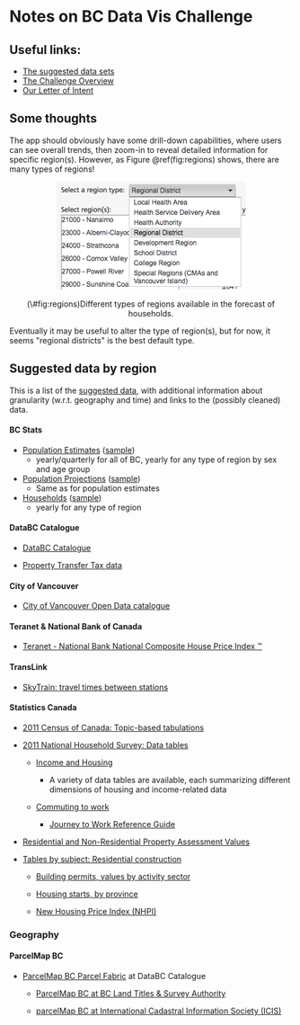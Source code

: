 # Notes on BC Data Vis Challenge




## Useful links:

  * [The suggested data sets](https://github.com/bcgov/housing-data-visualization-project/blob/master/data-sets-list.md)
  * [The Challenge Overview](http://bcic.ca/wp-content/uploads/2016/12/Data-Visualiation-Challenge-Overview.pdf)
  * [Our Letter of Intent](https://docs.google.com/document/d/1tix5g2nCKlqDX8YXevZBIUNOA55Hhq7xYyri_y07BCA/edit)
  
## Some thoughts

The app should obviously have some drill-down capabilities, where users can see overall trends, then zoom-in to reveal detailed information for specific region(s). However, as Figure \@ref(fig:regions) shows, there are many types of regions!

<div class="figure" style="text-align: center">
<img src="regions.png" alt="Different types of regions available in the forecast of households." width="337" />
<p class="caption">(\#fig:regions)Different types of regions available in the forecast of households.</p>
</div>

Eventually it may be useful to alter the type of region(s), but for now, it seems "regional districts" is the best default type. 

## Suggested data by region

This is a list of the [suggested data](https://github.com/bcgov/housing-data-visualization-project/blob/master/data-sets-list.md), with additional information about granularity (w.r.t. geography and time) and links to the (possibly cleaned) data.

#### BC Stats

* [Population Estimates](http://www.bcstats.gov.bc.ca/StatisticsBySubject/Demography/PopulationEstimates.aspx) ([sample](data/population.csv))
    * yearly/quarterly for all of BC, yearly for any type of region by sex and age group
* [Population Projections](http://www.bcstats.gov.bc.ca/StatisticsBySubject/Demography/PopulationProjections.aspx) ([sample](data/population-projections.csv))
    * Same as for population estimates
* [Households](http://www.bcstats.gov.bc.ca/StatisticsBySubject/Demography/Households.aspx) ([sample](data/households.csv))
  * yearly for any type of region

#### DataBC Catalogue

* [DataBC Catalogue](https://catalogue.data.gov.bc.ca/dataset?download_audience=Public)

* [Property Transfer Tax data](https://catalogue.data.gov.bc.ca/dataset/property-transfer-tax-data)

#### City of Vancouver 

- [City of Vancouver Open Data catalogue](http://vancouver.ca/your-government/open-data-catalogue.aspx)

#### Teranet & National Bank of Canada

- [Teranet - National Bank National Composite House Price Index ™](http://www.housepriceindex.ca/)

#### TransLink

- [SkyTrain: travel times between stations](http://www.translink.ca/site-info/document-library-result.aspx?id={0F4E7466-A7AB-4D17-8241-D9D01C23EE9A}|{72FCB85B-D728-4710-BF91-C4F8D308107E}|{B11A2FC3-956F-403F-8FCC-2F1F9D44EE1A}&ref={FFCD8EFA-A8B3-47FA-97D3-4523903C5195})

#### Statistics Canada

- [2011 Census of Canada: Topic-based tabulations](http://www12.statcan.gc.ca/census-recensement/2011/dp-pd/tbt-tt/Index-eng.cfm)

- [2011 National Household Survey: Data tables](http://www12.statcan.gc.ca/nhs-enm/2011/dp-pd/dt-td/Index-eng.cfm)

   - [Income and Housing](http://www12.statcan.gc.ca/nhs-enm/2011/dp-pd/dt-td/Lp-eng.cfm?LANG=E&APATH=3&DETAIL=0&DIM=0&FL=A&FREE=0&GC=0&GID=0&GK=0&GRP=0&PID=0&PRID=0&PTYPE=105277&S=0&SHOWALL=0&SUB=0&Temporal=2013&THEME=98&VID=0&VNAMEE=&VNAMEF=)
       - A variety of data tables are available, each summarizing different dimensions of housing and income-related data

   - [Commuting to work](http://www12.statcan.gc.ca/nhs-enm/2011/as-sa/99-012-x/99-012-x2011003_1-eng.cfm)
   
      - [Journey to Work Reference Guide](https://www12.statcan.gc.ca/nhs-enm/2011/ref/guides/99-012-x/99-012-x2011008-eng.cfm)

- [Residential and Non-Residential Property Assessment Values](http://www23.statcan.gc.ca/imdb/p2SV.pl?Function=getSurvey&Id=318595)

- [Tables by subject: Residential construction](http://www.statcan.gc.ca/tables-tableaux/sum-som/l01/ind01/l3_2162_2166-eng.htm?hili_cpis04)

   - [Building permits, values by activity sector](http://www5.statcan.gc.ca/cansim/a26?lang=eng&retrLang=eng&id=0260003&&pattern=&stByVal=1&p1=1&p2=37&tabMode=dataTable&csid=)
   
   - [Housing starts, by province](http://www.statcan.gc.ca/tables-tableaux/sum-som/l01/cst01/manuf05-eng.htm)

   - [New Housing Price Index (NHPI)](http://www.statcan.gc.ca/tables-tableaux/sum-som/l01/cst01/manuf12-eng.htm)


### Geography

#### ParcelMap BC

- [ParcelMap BC Parcel Fabric](https://catalogue.data.gov.bc.ca/pt_BR/dataset/parcelmap-bc-parcel-fabric) at DataBC Catalogue

   - [ParcelMap BC at BC Land Titles & Survey Authority](https://ltsa.ca/online-services/parcelmap-bc)

   - [parcelMap BC at International Cadastral Information Society (ICIS)](http://www.icisociety.ca/parcelmap-bc/parcelmap-bc/)



